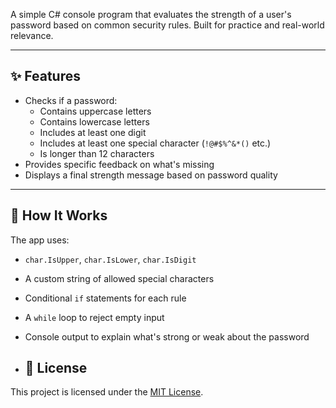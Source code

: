 A simple C# console program that evaluates the strength of a user's password based on common security rules. Built for practice and real-world relevance.

---

## ✨ Features

- Checks if a password:
  - Contains uppercase letters
  - Contains lowercase letters
  - Includes at least one digit
  - Includes at least one special character (`!@#$%^&*()` etc.)
  - Is longer than 12 characters
- Provides specific feedback on what's missing
- Displays a final strength message based on password quality

---

## 🧠 How It Works

The app uses:
- `char.IsUpper`, `char.IsLower`, `char.IsDigit`  
- A custom string of allowed special characters  
- Conditional `if` statements for each rule  
- A `while` loop to reject empty input  
- Console output to explain what's strong or weak about the password

- ## 📄 License

This project is licensed under the [MIT License](LICENSE).
